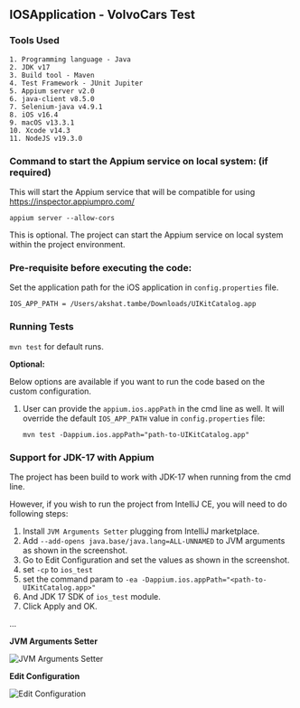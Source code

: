 ## IOSApplication - VolvoCars Test

### Tools Used
```
1. Programming language - Java
2. JDK v17
3. Build tool - Maven
4. Test Framework - JUnit Jupiter
5. Appium server v2.0
6. java-client v8.5.0
7. Selenium-java v4.9.1
8. iOS v16.4
9. macOS v13.3.1
10. Xcode v14.3
11. NodeJS v19.3.0
```

### Command to start the Appium service on local system: (if required)

This will start the Appium service that will be compatible for using https://inspector.appiumpro.com/

`appium server --allow-cors`

This is optional. The project can start the Appium service on local system within the project environment. 

### Pre-requisite before executing the code:

Set the application path for the iOS application in `config.properties` file.

   `IOS_APP_PATH = /Users/akshat.tambe/Downloads/UIKitCatalog.app`

### Running Tests

   `mvn test` for default runs.

**Optional:**

Below options are available if you want to run the code based on the custom configuration. 

1. User can provide the `appium.ios.appPath` in the cmd line as well. It will override the default `IOS_APP_PATH` value in `config.properties` file:


    `mvn test -Dappium.ios.appPath="path-to-UIKitCatalog.app"`

### Support for JDK-17 with Appium
The project has been build to work with JDK-17 when running from the cmd line. 

However, if you wish to run the project from IntelliJ CE, you will need to do following steps:

1. Install `JVM Arguments Setter` plugging from IntelliJ marketplace.
2. Add `--add-opens java.base/java.lang=ALL-UNNAMED` to JVM arguments as shown in the screenshot.
3. Go to Edit Configuration and set the values as shown in the screenshot.
4. set `-cp` to `ios_test`
5. set the command param to `-ea -Dappium.ios.appPath="<path-to-UIKitCatalog.app>"`
6. And JDK 17 SDK of `ios_test` module.
7. Click Apply and OK.

...

**JVM Arguments Setter**

![JVM Arguments Setter](/Users/akshat.tambe/Downloads/JVMArgumentsSetter.jpg?raw=true "JVM Arguments Setter")


**Edit Configuration**

![Edit Configuration](/Users/akshat.tambe/Downloads/EditConfiguration.jpg?raw=true "Edit Configuration")
